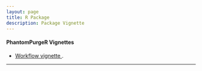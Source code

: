 ```yaml
---
layout: page
title: R Package
description: Package Vignette
---
```


#### PhantomPurgeR Vignettes

* <a href="{{ BASE_PATH }}/PhantomPurgeR/assets/notebooks/workflow_vignette.html" target="_blank"> Workflow vignette </a>.

*****

